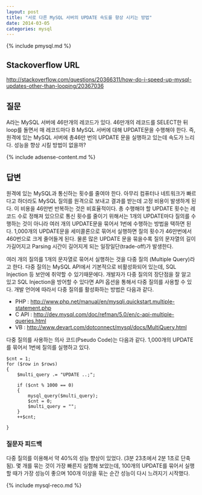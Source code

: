 ```yaml
---
layout: post
title: "서로 다른 MySQL 서버의 UPDATE 속도를 향상 시키는 방법"
date: 2014-03-05 
categories: mysql
---
```


{% include pmysql.md %}

## Stackoverflow URL

http://stackoverflow.com/questions/20366311/how-do-i-speed-up-mysql-updates-other-than-looping/20367036

## 질문

A라는 MySQL 서버에 46만개의 레코드가 있다. 46만개의 레코드를 SELECT한 뒤 loop를 돌면서 매 레코드마다 B MySQL 서버에 대해 UPDATE문을 수행해야 한다. 즉, 원격에 있는 MySQL 서버에 총46만 번의 UPDATE 문을 실행하고 있는데 속도가 느리다. 성능을 향상 시킬 방법이 없을까?

{% include adsense-content.md %}

## 답변

원격에 있는 MySQL과 통신하는 횟수를 줄여야 한다. 아무리 컴퓨터나 네트워크가 빠르다고 하더라도 MySQL 질의를 원격으로 보내고 결과를 받는데 고정 비용이 발생하게 된다. 이 비용을 46만번 반복하는 것은 비효율적이다. 총 수행해야 할 UPDATE 횟수는 레코드 수로 정해져 있으므로 통신 횟수를 줄이기 위해서는 1개의 UPDATE마다 질의를 수행하는 것이 아니라 여러 개의 UPDATE문을 묶어서 1번에 수행하는 방법을 택하면 된다. 1,000개의 UPDATE문을 세미콜론으로 묶어서 실행하면 질의 횟수가 46만번에서 460번으로 크게 줄어들게 된다. 물론 많은 UPDATE 문을 묶을수록 질의 문자열의 길이가길어지고 Parsing 시간이 길어지게 되는 일장일단(trade-off)가 발생한다.

여러 개의 질의를 1개의 문자열로 묶어서 실행하는 것을 다중 질의 (Multiple Query)라고 한다. 다중 질의는 MySQL API에서 기본적으로 비활성화되어 있는데, SQL Injection 등 보안에 취약할 수 있기때문에다. 개발자가 다중 질의의 장단점을 잘 알고 있고 SQL Injection을 방어할 수 있다면 API 옵션을 통해서 다중 질의를 사용할 수 있다. 개발 언어에 따라서 다중 질의를 활성화하는 방법은 다음과 같다.

- PHP : http://www.php.net/manual/en/mysqli.quickstart.multiple-statement.php
- C API : http://dev.mysql.com/doc/refman/5.0/en/c-api-multiple-queries.html
- VB : http://www.devart.com/dotconnect/mysql/docs/MultiQuery.html  

다중 질의를 사용하는 의사 코드(Pseudo Code)는 다음과 같다. 1,000개의 UPDATE를 묶어서 1번에 질의를 실행하고 있다.

    $cnt = 1;
    for ($row in $rows)
    {
        $multi_query .= "UPDATE ..;";
     
        if ($cnt % 1000 == 0)
        {
            mysql_query($multi_query);
            $cnt = 0;
            $multi_query = "";
        }
        ++$cnt;
     
    }

### 질문자 피드백

다중 질의를 이용해서 약 40%의 성능 향상이 있었다. (3분 23초에서 2분 1초로 단축됨). 몇 개를 묶는 것이 가장 빠른지 실험해 보았는데, 100개의 UPDATE를 묶어서 실행할 때가 가장 성능이 좋으며 100개 이상을 묶는 순간 성능이 다시 느려지기 시작했다.


{% include mysql-reco.md %}
